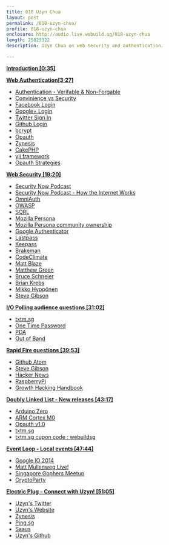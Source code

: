 ```yaml
---
title: 018 Uzyn Chua
layout: post
permalink: /018-uzyn-chua/
profile: 018-uzyn-chua
enclosure: http://audio.live.webuild.sg/018-uzyn-chua
length: 25825322
description: Uzyn Chua on web security and authentication.

---
```


**[Introduction [0:35]](#t=0:35)**

**[Web Authentication[3:27]](#t=3:27)**

- [Authentication - Verifable & Non-Forgable](https://www.owasp.org/index.php/Authentication_Cheat_Sheet#Authentication_General_Guidelines)
- [Convinience vs Security](http://www.pcworld.com/article/257793/why_convenience_is_the_enemy_of_security.html)
- [Facebook Login](https://developers.facebook.com/products/login/)
- [Google+ Login](https://developers.google.com/+/features/sign-in)
- [Twitter Sign In](https://dev.twitter.com/docs/auth/sign-twitter)
- [Github Login](https://developer.github.com/v3/oauth/)
- [bcrypt](http://bcrypt.sourceforge.net/)
- [Opauth](http://opauth.org/)
- [Zynesis](http://zynesis.com/)
- [CakePHP](http://cakephp.org/)
- [yii framework](http://www.yiiframework.com/)
- [Opauth Strategies](https://github.com/opauth/opauth/wiki/List-of-strategies)

**[Web Security [19:20]](#t=19:20)**

- [Security Now Podcast](http://twit.tv/sn)
- [Security Now Podcast - How the Internet Works](http://www.youtube.com/playlist?list=PLHoGZ7nuFTo_MVNSt_Bg1SmdyoyAe_T9o)
- [OmniAuth](http://intridea.github.io/omniauth/)
- [OWASP](https://www.owasp.org/index.php/Main_Page)
- [SQRL](https://www.grc.com/sqrl/sqrl.htm)
- [Mozilla Persona](https://www.mozilla.org/en-US/persona/)
- [Mozilla Persona community ownership](http://identity.mozilla.com/post/78873831485/transitioning-persona-to-community-ownership)
- [Google Authenticator](https://code.google.com/p/google-authenticator/)
- [Lastpass](https://lastpass.com/)
- [Keepass](http://keepass.info/)
- [Brakeman](http://brakemanscanner.org/)
- [CodeClimate](https://codeclimate.com/)
- [Matt Blaze](https://twitter.com/mattblaze)
- [Matthew Green](https://twitter.com/matthew_d_green)
- [Bruce Schneier](https://www.schneier.com/)
- [Brian Krebs](http://krebsonsecurity.com/)
- [Mikko Hyppönen ](https://twitter.com/mikko)
- [Steve Gibson](http://twitter.com/sggrc)

**[I/O Polling audience questions [31:02]](#t=31:02)**

- [txtm.sg](http://txtm.sg)
- [One Time Password](http://en.wikipedia.org/wiki/One-time_password)
- [PDA](http://en.wikipedia.org/wiki/Personal_digital_assistant)
- [Out of Band](http://en.wikipedia.org/wiki/Out-of-band#Authentication)

**[Rapid Fire questions [39:53]](#t=39:53)**

- [Github Atom](https://atom.io/)
- [Steve Gibson](http://grc.com/)
- [Hacker News](http://news.ycombinator.com/)
- [RaspberryPi](http://www.raspberrypi.org/)
- [Growth Hacking Handbook](http://www.growthhackinghandbook.com/)

**[Doubly Linked List -  New releases [43:17]](#t=43:17)**

- [Arduino Zero](http://arduino.cc/zero)
- [ARM Cortex M0](http://www.arm.com/products/processors/cortex-m/cortex-m0.php)
- [Opauth v1.0](https://github.com/opauth/opauth/wiki/version-1.0)
- [txtm.sg](http://txtm.sg)
- [txtm.sg cupon code : webuildsg]()

**[Event Loop - Local events [47:44]](#t=47:44)**

- [Google IO 2014](https://www.google.com/events/io/schedule)
- [Matt Mullenweg Live!](https://www.facebook.com/events/1409889202619386/)
- [Singapore Gophers Meetup](https://www.facebook.com/events/1409889202619386/)
- [CryptoParty](https://www.facebook.com/profile.php?id=1396569890628726)

**[Electric Plug  – Connect with Uzyn! [51:05]](#t=51:05)**

- [Uzyn's Twitter](https://twitter.com/uzyn)
- [Uzyn's Website](https://uzyn.com)
- [Zynesis](http://zynesis.com/)
- [Ping.sg](http://ping.sg)
- [Saaus](http://sauus.com)
- [Uzyn's Github](https://github.com/uzyn)

